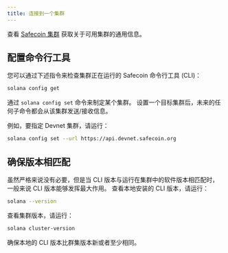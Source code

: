 ```yaml
---
title: 连接到一个集群
---
```


查看 [Safecoin 集群](../clusters.md) 获取关于可用集群的通用信息。

## 配置命令行工具

您可以通过下述指令来检查集群正在运行的 Safecoin 命令行工具 (CLI)：

```bash
solana config get
```

通过 `solana config set` 命令来制定某个集群。 设置一个目标集群后，未来的任何子命令都会从该集群发送/接收信息。

例如，要指定 Devnet 集群，请运行：

```bash
solana config set --url https://api.devnet.safecoin.org
```

## 确保版本相匹配

虽然严格来说没有必要，但是当 CLI 版本与运行在集群中的软件版本相匹配时，一般来说 CLI 版本能够发挥最大作用。 查看本地安装的 CLI 版本，请运行：

```bash
solana --version
```

查看集群版本，请运行：

```bash
solana cluster-version
```

确保本地的 CLI 版本比群集版本新或者至少相同。
